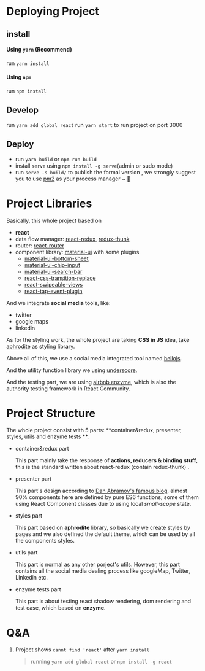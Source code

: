 # Deploying Project

## install
#### Using `yarn` (**Recommend**)
run `yarn install`

#### Using `npm` 
run `npm install`

## Develop
run `yarn add global react`
run `yarn start` to run project on port 3000

## Deploy

- run `yarn build` or `npm run build`
- install `serve` using `npm install -g serve`(admin or sudo mode)
- run `serve -s build/` to publish the formal version , we strongly suggest you to use [pm2](https://github.com/Unitech/pm2) as your process manager ~ 🤗


# Project Libraries

Basically, this whole project based on 

- **react**
- data flow manager: [react-redux](https://github.com/reactjs/react-redux), [redux-thunk](https://github.com/gaearon/redux-thunk)
- router: [react-router](https://github.com/ReactTraining/react-router)
- component library: [material-ui](http://www.material-ui.com/) with some plugins
  - [material-ui-bottom-sheet](https://github.com/TeamWertarbyte/material-ui-bottom-sheet)
  - [material-ui-chip-input](https://github.com/TeamWertarbyte/material-ui-chip-input)
  - [material-ui-search-bar](https://github.com/TeamWertarbyte/material-ui-search-bar)
  - [react-css-transition-replace](https://github.com/marnusw/react-css-transition-replace)
  - [react-swipeable-views](https://github.com/oliviertassinari/react-swipeable-views)
  - [react-tap-event-plugin](https://github.com/zilverline/react-tap-event-plugin)

And we integrate **social media** tools, like:

- twitter
- google maps
- linkedin

As for the styling work, the whole project are taking **CSS in JS** idea, take [aphrodite](https://github.com/Khan/aphrodite) as styling library.

Above all of this, we use a social media integrated tool named [hellojs](https://github.com/MrSwitch/hello.js).

And the utility function library we using [underscore](https://github.com/jashkenas/underscore).

And the testing part, we are using [airbnb enzyme](https://github.com/airbnb/enzyme), which is also the authority testing framework in React Community.



# Project Structure

The whole project consist with 5 parts: **container&redux, presenter, styles, utils and enzyme tests **.

- container&redux part

  This part mainly take the response of **actions, reducers & binding stuff**, this is the standard written about react-redux (contain redux-thunk) .

- presenter part

  This part's design according to [Dan Abramov's famous blog](https://medium.com/@dan_abramov/smart-and-dumb-components-7ca2f9a7c7d0), almost 90% components here are defined by pure ES6 functions, some of them using React Component classes due to using local *small-scope* state.

- styles part

  This part based on **aphrodite** library, so basically we create styles by pages and we also defined the default theme, which can be used by all the components styles.

- utils part

  This part is normal as any other porject's utils. However, this part contains all the social media dealing process like googleMap, Twitter, Linkedin etc.

- enzyme tests part

  This part is about testing react shadow rendering, dom rendering and test case, which based on **enzyme**.



# Q&A

1. Project shows `cannt find 'react'` after `yarn install`

   > running `yarn add global react` or `npm install -g react`
